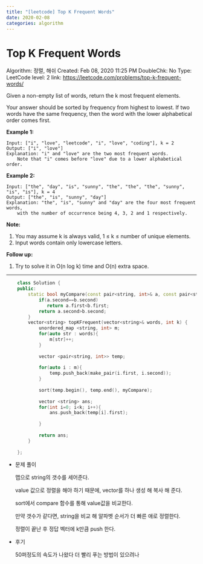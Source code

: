 ```yaml
---
title: "[leetcode] Top K Frequent Words"
date: 2020-02-08
categories: algorithm
---
```

# Top K Frequent Words

Algorithm: 정렬, 해쉬
Created: Feb 08, 2020 11:25 PM
DoubleChk: No
Type: LeetCode
level: 2
link: https://leetcode.com/problems/top-k-frequent-words/

Given a non-empty list of words, return the k most frequent elements.

Your answer should be sorted by frequency from highest to lowest. If two words have the same frequency, then the word with the lower alphabetical order comes first.

**Example 1:**

    Input: ["i", "love", "leetcode", "i", "love", "coding"], k = 2
    Output: ["i", "love"]
    Explanation: "i" and "love" are the two most frequent words.
        Note that "i" comes before "love" due to a lower alphabetical order.

**Example 2:**

    Input: ["the", "day", "is", "sunny", "the", "the", "the", "sunny", "is", "is"], k = 4
    Output: ["the", "is", "sunny", "day"]
    Explanation: "the", "is", "sunny" and "day" are the four most frequent words,
        with the number of occurrence being 4, 3, 2 and 1 respectively.

**Note:**

1. You may assume k is always valid, 1 ≤ k ≤ number of unique elements.
2. Input words contain only lowercase letters.

**Follow up:**

1. Try to solve it in O(n log k) time and O(n) extra space.

---
```c++
    class Solution {
    public:
        static bool myCompare(const pair<string, int>& a, const pair<string, int>&b){
            if(a.second==b.second)
               return a.first<b.first;
            return a.second>b.second;
        }
        vector<string> topKFrequent(vector<string>& words, int k) {
            unordered_map <string, int> m;
            for(auto str : words){
                m[str]++;
            }
            
            vector <pair<string, int>> temp;
            
            for(auto i : m){
                temp.push_back(make_pair(i.first, i.second));
            }
            
            sort(temp.begin(), temp.end(), myCompare);
            
            vector <string> ans;
            for(int i=0; i<k; i++){
                ans.push_back(temp[i].first);
    
            }
            
            return ans;
        }
        
    };
```
- 문제 풀이

    맵으로 string의 갯수를 세어준다.

    value 값으로 정렬을 해야 하기 때문에, vector를 하나 생성 해 복사 해 준다.

    sort에서 compare 함수를 통해 value값을 비교한다.

    만약 갯수가 같다면, string을 비교 해 알파벳 순서가 더 빠른 애로 정렬한다.

    정렬이 끝난 후 정답 벡터에 k만큼 push 한다.

- 후기

    50퍼정도의 속도가 나왔다 더 빨리 푸는 방법이 있으려나